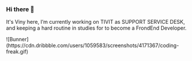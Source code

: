 ### Hi there 👋
It's Viny here, I’m currently working on TIVIT as SUPPORT SERVICE DESK, and keeping a hard routine in studies for to become a FrondEnd Developer.

<div width=250 heigth=250>
![Bunner](https://cdn.dribbble.com/users/1059583/screenshots/4171367/coding-freak.gif)
</div>
<!--
**Vbanety/Vbanety** is a ✨ _special_ ✨ repository because its `README.md` (this file) appears on your GitHub profile.

Here are some ideas to get you started:

- 🔭 I’m currently working on ...
- 🌱 I’m currently learning ...
- 👯 I’m looking to collaborate on ...
- 🤔 I’m looking for help with ...
- 💬 Ask me about ...
- 📫 How to reach me: ...
- 😄 Pronouns: ...
- ⚡ Fun fact: ...
-->
